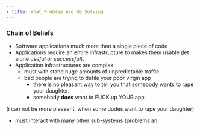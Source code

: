 ```yaml
---
- title: What Problem Are We Solving
---
```


### Chain of Beliefs

- Software applications much more than a single piece of code
- Applications require an entire infrastructure to makes them usable
  (let alone _useful or successful_).
- Application infrastructures are complex
  - must with stand huge amounts of unpredictable traffic
  - bad people are trying to defile your poor virgin app 
    - there is no pleasant way to tell you that somebody wants to rape
      your daughter.
	- somebody **does** want to FUCK up YOUR app

(i can not be more pleasent, when some dudes want to rape your
      daughter) 
  - must interact with many other sub-systems (problems an



